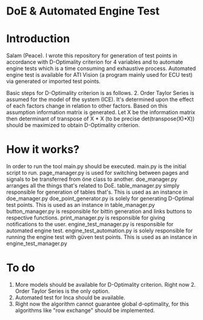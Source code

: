 # DoE & Automated Engine Test
# Introduction
Salam (Peace). I wrote this repository for generation of test points in accordance with D-Optimality criterion for 4 variables and to automate engine tests which is a time consuming and exhaustive process. Automated engine test is available for ATI Vision (a program mainly used for ECU test) via generated or imported test points.

Basic steps for D-Optimality criterion is as follows. 2. Order Taylor Series is assumed for the model of the system (ICE). It's determined upon the effect of each factors change in relation to other factors. Based on this assumption information matrix is generated. Let X be the information matrix then determinant of transpose of X * X (to be precise det(transpose(X)*X)) should be maximized to obtain D-Optimality criterion.


# How it works?
In order to run the tool main.py should be executed. 
main.py is the initial script to run. 
page_manager.py is used for switching between pages and signals to be transferred from öne class to another.
doe_manager.py arranges all the things that's related to DoE.
table_manager.py simply responsible for generation of tables that's. This is used as an instance in doe_manager.py
doe_point_generator.py is solely for generating D-Optimal test points. This is used as an instance in table_manager.py
button_manager.py is responsible for bittin generation  and links buttons to respective functions.
print_manager.py is responsible for giving notifications to the user.
engine_test_manager.py is responsible for automated engine test. 
engine_test_automation.py is solely responsible for running the engine test with güven test points. This is used as an instance in engine_test_manager.py


# To do
1. More models should be available for D-Optimality criterion. Right now 2. Order Taylor Series is the only option.
2. Automated test for Inca should be available.
3. Right now the algorithm cannot guarantee global d-optimality, for this algorithms like "row exchange" should be implemented.




